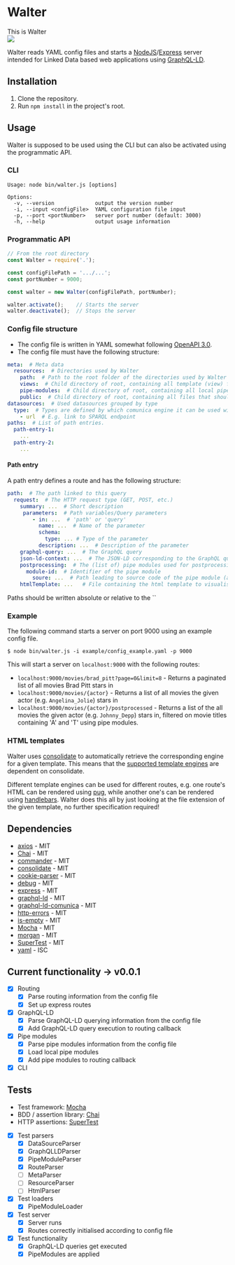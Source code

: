 # Walter
This is Walter  
![](https://mattermost.ilabt.imec.be/files/gcsbmwrq4p86zmoismi6iz3brh/public?h=pTxrBbD5nCLDZtZIaXOv8dUGwLzqRu8gtLRZNLyD8U8)

Walter reads YAML config files and starts a [NodeJS](https://nodejs.org/en/)/[Express](https://expressjs.com/) server 
intended for Linked Data based web applications using [GraphQL-LD](https://comunica.github.io/Article-ISWC2018-Demo-GraphQlLD/).

## Installation
1. Clone the repository.
2. Run `npm install` in the project's root.

## Usage
Walter is supposed to be used using the CLI but can also be activated using the programmatic API.

### CLI
```
Usage: node bin/walter.js [options]

Options:
  -v, --version             output the version number
  -i, --input <configFile>  YAML configuration file input
  -p, --port <portNumber>   server port number (default: 3000)
  -h, --help                output usage information
```
### Programmatic API
```js
// From the root directory
const Walter = require('.');

const configFilePath = '.../...';
const portNumber = 9000;

const walter = new Walter(configFilePath, portNumber);

walter.activate();    // Starts the server
walter.deactivate();  // Stops the server
```

### Config file structure
* The config file is written in YAML somewhat following [OpenAPI 3.0](https://swagger.io/docs/specification/basic-structure/).
* The config file must have the following structure:

```yaml
meta:  # Meta data
  resources:  # Directories used by Walter
    path:  # Path to the root folder of the directories used by Walter (absolute or relative to the directory containing the config file)
    views:  # Child directory of root, containing all template (view) files
    pipe-modules:  # Child directory of root, containing all local pipe modules
    public:  # Child directory of root, containing all files that should be available statically (e.g. stylesheets)
datasources:  # Used datasources grouped by type
  type:  # Types are defined by which comunica engine it can be used with
    - url  # E.g. link to SPARQL endpoint
paths:  # List of path entries.
  path-entry-1:
    ...
  path-entry-2:
    ...
```

#### Path entry 
A path entry defines a route and has the following structure:

```yaml
path:  # The path linked to this query
  request:  # The HTTP request type (GET, POST, etc.)
    summary: ...  # Short description
     parameters:  # Path variables/Query parameters
        - in: ...  # 'path' or 'query'
          name: ...  # Name of the parameter
          schema:
            type: ... # Type of the parameter
          description: ...  # Description of the parameter
    graphql-query: ...  # The GraphQL query
    json-ld-context: ...  # The JSON-LD corresponding to the GraphQL query
    postprocessing:  # The (list of) pipe modules used for postprocessing
      module-id:  # Identifier of the pipe module
        soure: ...  # Path leading to source code of the pipe module (absolute path or relative to the pipe-modules directory)
    htmlTemplate: ...   # File containing the html template to visualise the data (absolute path or relative to the views directory)
```

Paths should be written absolute or relative to the ``

### Example
The following command starts a server on port 9000 using an example config file.

`$ node bin/walter.js -i example/config_example.yaml -p 9000`

This will start a server on `localhost:9000` with the following routes:

* `localhost:9000/movies/brad_pitt?page=0&limit=8` - Returns a paginated list of all movies Brad Pitt stars in
* `localhost:9000/movies/{actor}` - Returns a list of all movies the given actor (e.g. `Angelina_Jolie`) stars in
* `localhost:9000/movies/{actor}/postprocessed` - Returns a list of the all movies the given actor (e.g. `Johnny_Depp`) stars in, filtered on movie titles containing 'A' and 'T' using pipe modules.

### HTML templates
Walter uses [consolidate](https://www.npmjs.com/package/consolidate) to automatically retrieve the corresponding engine for a given template. This means that the [supported template engines](https://www.npmjs.com/package/consolidate#supported-template-engines) are dependent on consolidate.

Different template engines can be used for different routes, e.g. one route's HTML can be rendered using [pug](https://pugjs.org/api/getting-started.html), while another one's can be rendered using [handlebars](https://handlebarsjs.com/). Walter does this all by just looking at the file extension of the given template, no further specification required!

## Dependencies
* [axios](https://www.npmjs.com/package/axios) - MIT
* [Chai](https://www.npmjs.com/package/chai) - MIT
* [commander](https://www.npmjs.com/package/commander) - MIT
* [consolidate](https://www.npmjs.com/package/consolidate) - MIT
* [cookie-parser](https://www.npmjs.com/package/cookie-parser) - MIT
* [debug](https://www.npmjs.com/package/debug) - MIT
* [express](https://www.npmjs.com/package/express) - MIT
* [graphql-ld](https://www.npmjs.com/package/graphql-ld) - MIT
* [graphql-ld-comunica](https://www.npmjs.com/package/graphql-ld-comunica) - MIT
* [http-errors](https://www.npmjs.com/package/http-errors) - MIT
* [is-empty](https://www.npmjs.com/package/is-empty) - MIT
* [Mocha](https://www.npmjs.com/package/mocha) - MIT
* [morgan](https://www.npmjs.com/package/morgan) - MIT
* [SuperTest](https://www.npmjs.com/package/supertest) - MIT
* [yaml](https://www.npmjs.com/package/yaml) - ISC


## Current functionality &rarr; v0.0.1
- [X]  Routing
    - [X]  Parse routing information from the config file
    - [X]  Set up express routes
- [X]  GraphQL-LD
    - [X]  Parse GraphQL-LD querying information from the config file
    - [X]  Add GraphQL-LD query execution to routing callback
- [X]  Pipe modules
    - [X]  Parse pipe modules information from the config file
    - [X]  Load local pipe modules
    - [X]  Add pipe modules to routing callback
- [X]  CLI

## Tests
* Test framework: [Mocha](https://www.npmjs.com/package/mocha)
* BDD / assertion library: [Chai](https://www.npmjs.com/package/chai)
* HTTP assertions: [SuperTest](https://www.npmjs.com/package/supertest)

<!-- -->

* [x]  Test parsers
    * [x]  DataSourceParser
    * [x]  GraphQLLDParser
    * [x]  PipeModuleParser
    * [x]  RouteParser
    * [ ]  MetaParser
    * [ ]  ResourceParser
    * [ ]  HtmlParser
* [x]  Test loaders
    * [x]  PipeModuleLoader
* [x]  Test server
    * [x]  Server runs
    * [x]  Routes correctly initialised according to config file
* [x]  Test functionality
    * [x]  GraphQL-LD queries get executed
    * [x]  PipeModules are applied
